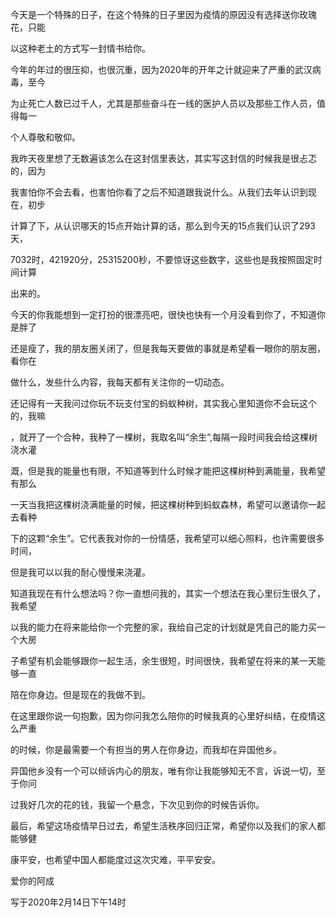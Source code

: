 <!--
author: 阿成
date: 2020-02-14 
title: 致李芳女士的一封告白书
tags: 告白
category: 告白
status: publish
summary: 致李芳女士的一封告白书
-->

  今天是一个特殊的日子，在这个特殊的日子里因为疫情的原因没有选择送你玫瑰花，只能
  
  以这种老土的方式写一封情书给你。

  今年的年过的很压抑，也很沉重，因为2020年的开年之计就迎来了严重的武汉病毒，至今
  
  为止死亡人数已过千人，尤其是那些奋斗在一线的医护人员以及那些工作人员，值得每一
  
  个人尊敬和敬仰。

  我昨天夜里想了无数遍该怎么在这封信里表达，其实写这封信的时候我是很忐忑的，因为
  
  我害怕你不会去看，也害怕你看了之后不知道跟我说什么。从我们去年认识到现在，初步
  
  计算了下，从认识哪天的15点开始计算的话，那么到今天的15点我们认识了293天，
  
  7032时，421920分，25315200秒，不要惊讶这些数字，这些也是我按照固定时间计算
  
  出来的。
    
  今天的你我能想到一定打扮的很漂亮吧，很快也快有一个月没看到你了，不知道你是胖了
  
  还是瘦了，我的朋友圈关闭了，但是我每天要做的事就是希望看一眼你的朋友圈，看你在
  
  做什么，发些什么内容，我每天都有关注你的一切动态。
    
  还记得有一天我问过你玩不玩支付宝的蚂蚁种树，其实我心里知道你不会玩这个的，我嘛
  
  ，就开了一个合种，我种了一棵树，我取名叫“余生”,每隔一段时间我会给这棵树浇水灌
  
  溉，但是我的能量也有限，不知道等到什么时候才能把这棵树种到满能量，我希望有那么
  
  一天当我把这棵树浇满能量的时候，把这棵树种到蚂蚁森林，希望可以邀请你一起去看种
  
  下的这颗“余生”。它代表我对你的一份情感，我希望可以细心照料，也许需要很多时间，
  
  但是我可以以我的耐心慢慢来浇灌。
    
  知道我现在有什么想法吗？你一直想问我的，其实一个想法在我心里衍生很久了，我希望
  
  以我的能力在将来能给你一个完整的家，我给自己定的计划就是凭自己的能力买一个大房
  
  子希望有机会能够跟你一起生活，余生很短，时间很快，我希望在将来的某一天能够一直
  
  陪在你身边。但是现在的我做不到。
    
  在这里跟你说一句抱歉，因为你问我怎么陪你的时候我真的心里好纠结，在疫情这么严重
  
  的时候，你是最需要一个有担当的男人在你身边，而我却在异国他乡。
    
  异国他乡没有一个可以倾诉内心的朋友，唯有你让我能够知无不言，诉说一切，至于你问
  
  过我好几次的花的钱，我留一个悬念，下次见到你的时候告诉你。
    
  最后，希望这场疫情早日过去，希望生活秩序回归正常，希望你以及我们的家人都能够健
 
  康平安，也希望中国人都能度过这次灾难，平平安安。
       
  爱你的阿成
  
  写于2020年2月14日下午14时
